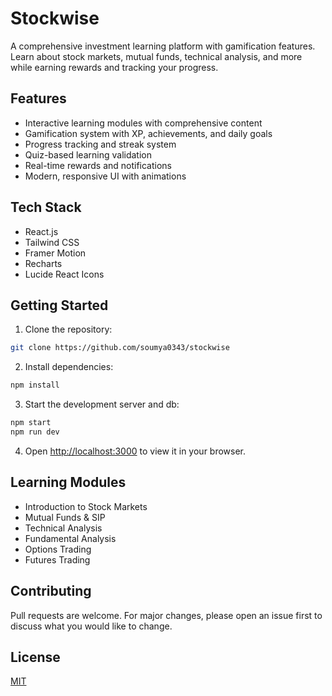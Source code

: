 # Stockwise

A comprehensive investment learning platform with gamification features. Learn about stock markets, mutual funds, technical analysis, and more while earning rewards and tracking your progress.

## Features

- Interactive learning modules with comprehensive content
- Gamification system with XP, achievements, and daily goals
- Progress tracking and streak system
- Quiz-based learning validation
- Real-time rewards and notifications
- Modern, responsive UI with animations

## Tech Stack

- React.js
- Tailwind CSS
- Framer Motion
- Recharts
- Lucide React Icons

## Getting Started

1. Clone the repository:
```bash
git clone https://github.com/soumya0343/stockwise
```

2. Install dependencies:
```bash
npm install
```

3. Start the development server and db:
```bash
npm start
npm run dev
```

4. Open [http://localhost:3000](http://localhost:3000) to view it in your browser.

## Learning Modules

- Introduction to Stock Markets
- Mutual Funds & SIP
- Technical Analysis
- Fundamental Analysis
- Options Trading
- Futures Trading

## Contributing

Pull requests are welcome. For major changes, please open an issue first to discuss what you would like to change.

## License

[MIT](https://choosealicense.com/licenses/mit/)

